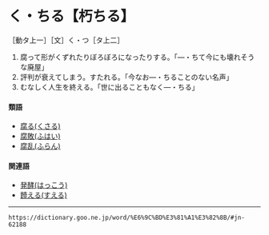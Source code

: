 # く・ちる【朽ちる】

［動タ上一］［文］く・つ［タ上二］
1.  腐って形がくずれたりぼろぼろになったりする。「―・ちて今にも壊れそうな廃屋」
2.  評判が衰えてしまう。すたれる。「今なお―・ちることのない名声」
3.  むなしく人生を終える。「世に出ることもなく―・ちる」
    

#### 類語

-   [腐る(くさる)](https://dictionary.goo.ne.jp/word/%E8%85%90%E3%82%8B/#jn-61172)
-   [腐敗(ふはい)](https://dictionary.goo.ne.jp/word/%E8%85%90%E6%95%97/#jn-194395)
-   [腐乱(ふらん)](https://dictionary.goo.ne.jp/word/%E8%85%90%E4%B9%B1/#jn-195347)

#### 関連語

-   [発酵(はっこう)](https://dictionary.goo.ne.jp/word/%E7%99%BA%E9%85%B5/#jn-177413)
-   [饐える(すえる)](https://dictionary.goo.ne.jp/word/%E9%A5%90%E3%81%88%E3%82%8B/#jn-117297)

---
`https://dictionary.goo.ne.jp/word/%E6%9C%BD%E3%81%A1%E3%82%8B/#jn-62188`